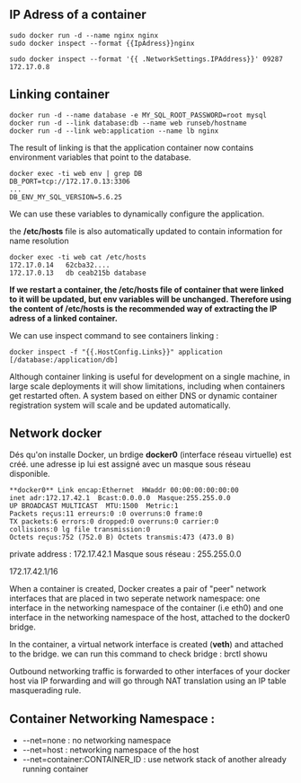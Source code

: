 IP Adress of a container
-------------------------

    sudo docker run -d --name nginx nginx
    sudo docker inspect --format {{IpAdress}}nginx

    sudo docker inspect --format '{{ .NetworkSettings.IPAddress}}' 09287
    172.17.0.8
 
Linking container
------------------
    docker run -d --name database -e MY_SQL_ROOT_PASSWORD=root mysql
    docker run -d --link database:db --name web runseb/hostname
    docker run -d --link web:application --name lb nginx
  
The result of linking is that the application container now contains environment variables that point to the database.

    docker exec -ti web env | grep DB
    DB_PORT=tcp://172.17.0.13:3306
    ...
    DB_ENV_MY_SQL_VERSION=5.6.25

We can use these variables to dynamically configure the application.

the **/etc/hosts** file is also automatically updated to contain information for name resolution

    docker exec -ti web cat /etc/hosts
    172.17.0.14   62cba32....
    172.17.0.13   db ceab215b database
  
**If we restart a container, the /etc/hosts file of container that were linked to it will be updated, but env variables will be unchanged. Therefore using the content of /etc/hosts is the recommended way of extracting the IP adress of a linked container.**

We can use inspect command to see containers linking :

    docker inspect -f "{{.HostConfig.Links}}" application
    [/database:/application/db]
    
Although container linking is useful for development on a single machine, in large scale deployments it will show limitations, including when containers get restarted often. A system based on either DNS or dynamic container registration system will scale and be updated automatically.

Network docker
--------------

Dés qu'on installe Docker, un brdige **docker0** (interface réseau virtuelle) est créé.
une adresse ip lui est assigné avec un masque sous réseau disponible.



    **docker0** Link encap:Ethernet  HWaddr 00:00:00:00:00:00
    inet adr:172.17.42.1  Bcast:0.0.0.0  Masque:255.255.0.0
    UP BROADCAST MULTICAST  MTU:1500  Metric:1
    Packets reçus:11 erreurs:0 :0 overruns:0 frame:0
    TX packets:6 errors:0 dropped:0 overruns:0 carrier:0
    collisions:0 lg file transmission:0 
    Octets reçus:752 (752.0 B) Octets transmis:473 (473.0 B)


private address : 172.17.42.1
Masque sous réseau : 255.255.0.0

172.17.42.1/16

When a container is created, Docker creates a pair of "peer" network interfaces that are placed in two seperate network namespace: one interface in the networking namespace of the container (i.e eth0) and one interface in the networking namespace of the host, attached to the docker0 bridge.

In the container, a virtual network interface is created (**veth**) and attached to the bridge.
we can run this command to check bridge :
    brctl showu
    
Outbound networking traffic is forwarded to other interfaces of your docker host via IP forwarding and will go through NAT translation using an IP table masquerading rule.

Container Networking Namespace :
--------------------------------

 + --net=none : no networking namespace
 + --net=host : networking namespace of the host
 + --net=container:CONTAINER_ID : use network stack of another already running container




